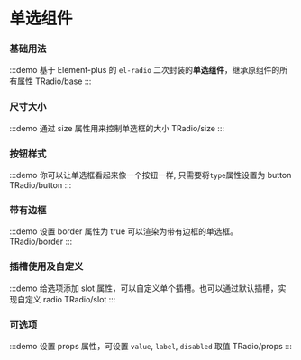 # 单选组件

### 基础用法

:::demo 基于 Element-plus 的 `el-radio` 二次封装的**单选组件**，继承原组件的所有属性
TRadio/base
:::

### 尺寸大小

:::demo 通过 size 属性用来控制单选框的大小
TRadio/size
:::

### 按钮样式

:::demo 你可以让单选框看起来像一个按钮一样, 只需要将`type`属性设置为 button
TRadio/button
:::

### 带有边框

:::demo 设置 border 属性为 true 可以渲染为带有边框的单选框。
TRadio/border
:::

### 插槽使用及自定义

:::demo 给选项添加 slot 属性，可以自定义单个插槽。也可以通过默认插槽，实现自定义 radio
TRadio/slot
:::

### 可选项

:::demo 设置 props 属性，可设置 `value`, `label`, `disabled` 取值
TRadio/props
:::

